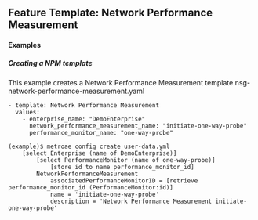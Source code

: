 ## Feature Template: Network Performance Measurement
#### Examples

##### Creating a NPM template
This example creates a Network Performance Measurement template.nsg-network-performance-measurement.yaml
```
- template: Network Performance Measurement
  values:
    - enterprise_name: "DemoEnterprise"
      network_performance_measurement_name: "initiate-one-way-probe"
      performance_monitor_name: "one-way-probe"

```
```
(example)$ metroae config create user-data.yml
    [select Enterprise (name of DemoEnterprise)]
        [select PerformanceMonitor (name of one-way-probe)]
            [store id to name performance_monitor_id]
        NetworkPerformanceMeasurement
            associatedPerformanceMonitorID = [retrieve performance_monitor_id (PerformanceMonitor:id)]
            name = 'initiate-one-way-probe'
            description = 'Network Performance Measurement initiate-one-way-probe'

```
